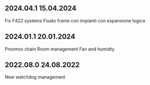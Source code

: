## 2024.04.1 15.04.2024 
Fix F422 systems
Fixato frame con impianti con espansione logica


## 2024.01.1 20.01.2024 
Proxmox chain
Room management
Fan and humidty


## 2022.08.0 24.08.2022 
New watchdog management

